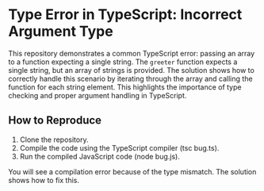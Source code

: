 # Type Error in TypeScript: Incorrect Argument Type

This repository demonstrates a common TypeScript error: passing an array to a function expecting a single string. The `greeter` function expects a single string, but an array of strings is provided.  The solution shows how to correctly handle this scenario by iterating through the array and calling the function for each string element.  This highlights the importance of type checking and proper argument handling in TypeScript.

## How to Reproduce

1. Clone the repository.
2. Compile the code using the TypeScript compiler (tsc bug.ts).
3. Run the compiled JavaScript code (node bug.js).

You will see a compilation error because of the type mismatch.  The solution shows how to fix this.